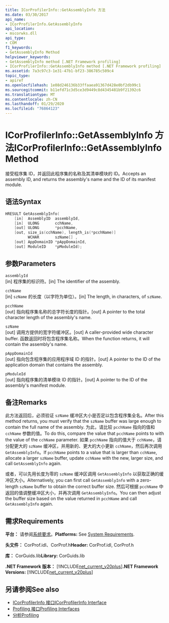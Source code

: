 ```yaml
---
title: ICorProfilerInfo::GetAssemblyInfo 方法
ms.date: 03/30/2017
api_name:
- ICorProfilerInfo.GetAssemblyInfo
api_location:
- mscorwks.dll
api_type:
- COM
f1_keywords:
- GetAssemblyInfo Method
helpviewer_keywords:
- GetAssemblyInfo method [.NET Framework profiling]
- ICorProfilerInfo::GetAssemblyInfo method [.NET Framework profiling]
ms.assetid: 7a3c97c3-1e31-47b1-bf23-386785c509c4
topic_type:
- apiref
ms.openlocfilehash: 1e08d246136b33ffaaea91367d428e0bf2db99c1
ms.sourcegitcommit: b11efd71c3d5ce3d9449c8d4345481b9f21392c6
ms.translationtype: MT
ms.contentlocale: zh-CN
ms.lasthandoff: 01/29/2020
ms.locfileid: "76864123"
---
```

# <a name="icorprofilerinfogetassemblyinfo-method"></a><span data-ttu-id="ffce8-102">ICorProfilerInfo::GetAssemblyInfo 方法</span><span class="sxs-lookup"><span data-stu-id="ffce8-102">ICorProfilerInfo::GetAssemblyInfo Method</span></span>
<span data-ttu-id="ffce8-103">接受程序集 ID，并返回此程序集的名称及其清单模块的 ID。</span><span class="sxs-lookup"><span data-stu-id="ffce8-103">Accepts an assembly ID, and returns the assembly's name and the ID of its manifest module.</span></span>  
  
## <a name="syntax"></a><span data-ttu-id="ffce8-104">语法</span><span class="sxs-lookup"><span data-stu-id="ffce8-104">Syntax</span></span>  
  
```cpp  
HRESULT GetAssemblyInfo(  
    [in]  AssemblyID  assemblyId,  
    [in]  ULONG       cchName,  
    [out] ULONG       *pcchName,  
    [out, size_is(cchName), length_is(*pcchName)]  
          WCHAR       szName[] ,  
    [out] AppDomainID *pAppDomainId,  
    [out] ModuleID    *pModuleId);  
```  
  
## <a name="parameters"></a><span data-ttu-id="ffce8-105">参数</span><span class="sxs-lookup"><span data-stu-id="ffce8-105">Parameters</span></span>  
 `assemblyId`  
 <span data-ttu-id="ffce8-106">[in] 程序集的标识符。</span><span class="sxs-lookup"><span data-stu-id="ffce8-106">[in] The identifier of the assembly.</span></span>  
  
 `cchName`  
 <span data-ttu-id="ffce8-107">[in] `szName` 的长度（以字符为单位）。</span><span class="sxs-lookup"><span data-stu-id="ffce8-107">[in] The length, in characters, of `szName`.</span></span>  
  
 `pcchName`  
 <span data-ttu-id="ffce8-108">[out] 指向程序集名称的总字符长度的指针。</span><span class="sxs-lookup"><span data-stu-id="ffce8-108">[out] A pointer to the total character length of the assembly's name.</span></span>  
  
 `szName`  
 <span data-ttu-id="ffce8-109">[out] 调用方提供的宽字符缓冲区。</span><span class="sxs-lookup"><span data-stu-id="ffce8-109">[out] A caller-provided wide character buffer.</span></span> <span data-ttu-id="ffce8-110">函数返回时将包含程序集名称。</span><span class="sxs-lookup"><span data-stu-id="ffce8-110">When the function returns, it will contain the assembly's name.</span></span>  
  
 `pAppDomainId`  
 <span data-ttu-id="ffce8-111">[out] 指向包含程序集的应用程序域 ID 的指针。</span><span class="sxs-lookup"><span data-stu-id="ffce8-111">[out] A pointer to the ID of the application domain that contains the assembly.</span></span>  
  
 `pModuleId`  
 <span data-ttu-id="ffce8-112">[out] 指向程序集的清单模块 ID 的指针。</span><span class="sxs-lookup"><span data-stu-id="ffce8-112">[out] A pointer to the ID of the assembly's manifest module.</span></span>  
  
## <a name="remarks"></a><span data-ttu-id="ffce8-113">备注</span><span class="sxs-lookup"><span data-stu-id="ffce8-113">Remarks</span></span>  
 <span data-ttu-id="ffce8-114">此方法返回后，必须验证 `szName` 缓冲区大小是否足以包含程序集全名。</span><span class="sxs-lookup"><span data-stu-id="ffce8-114">After this method returns, you must verify that the `szName` buffer was large enough to contain the full name of the assembly.</span></span> <span data-ttu-id="ffce8-115">为此，请比较 `pcchName` 指向的值和 `cchName` 参数的值。</span><span class="sxs-lookup"><span data-stu-id="ffce8-115">To do this, compare the value that `pcchName` points to with the value of the `cchName` parameter.</span></span> <span data-ttu-id="ffce8-116">如果 `pcchName` 指向的值大于 `cchName`，请分配更大的 `szName` 缓冲区，并用新的、更大的大小更新 `cchName`，然后再次调用 `GetAssemblyInfo`。</span><span class="sxs-lookup"><span data-stu-id="ffce8-116">If `pcchName` points to a value that is larger than `cchName`, allocate a larger `szName` buffer, update `cchName` with the new, larger size, and call `GetAssemblyInfo` again.</span></span>  
  
 <span data-ttu-id="ffce8-117">或者，可以先用长度为零的 `szName` 缓冲区调用 `GetAssemblyInfo` 以获取正确的缓冲区大小。</span><span class="sxs-lookup"><span data-stu-id="ffce8-117">Alternatively, you can first call `GetAssemblyInfo` with a zero-length `szName` buffer to obtain the correct buffer size.</span></span> <span data-ttu-id="ffce8-118">然后可根据 `pcchName` 中返回的值调整缓冲区大小，并再次调用 `GetAssemblyInfo`。</span><span class="sxs-lookup"><span data-stu-id="ffce8-118">You can then adjust the buffer size based on the value returned in `pcchName` and call `GetAssemblyInfo` again.</span></span>  
  
## <a name="requirements"></a><span data-ttu-id="ffce8-119">需求</span><span class="sxs-lookup"><span data-stu-id="ffce8-119">Requirements</span></span>  
 <span data-ttu-id="ffce8-120">**平台：** 请参阅[系统要求](../../../../docs/framework/get-started/system-requirements.md)。</span><span class="sxs-lookup"><span data-stu-id="ffce8-120">**Platforms:** See [System Requirements](../../../../docs/framework/get-started/system-requirements.md).</span></span>  
  
 <span data-ttu-id="ffce8-121">**头文件：** CorProf.idl、CorProf.h</span><span class="sxs-lookup"><span data-stu-id="ffce8-121">**Header:** CorProf.idl, CorProf.h</span></span>  
  
 <span data-ttu-id="ffce8-122">**库：** CorGuids.lib</span><span class="sxs-lookup"><span data-stu-id="ffce8-122">**Library:** CorGuids.lib</span></span>  
  
 <span data-ttu-id="ffce8-123">**.NET Framework 版本：** [!INCLUDE[net_current_v20plus](../../../../includes/net-current-v20plus-md.md)]</span><span class="sxs-lookup"><span data-stu-id="ffce8-123">**.NET Framework Versions:** [!INCLUDE[net_current_v20plus](../../../../includes/net-current-v20plus-md.md)]</span></span>  
  
## <a name="see-also"></a><span data-ttu-id="ffce8-124">另请参阅</span><span class="sxs-lookup"><span data-stu-id="ffce8-124">See also</span></span>

- [<span data-ttu-id="ffce8-125">ICorProfilerInfo 接口</span><span class="sxs-lookup"><span data-stu-id="ffce8-125">ICorProfilerInfo Interface</span></span>](icorprofilerinfo-interface.md)
- [<span data-ttu-id="ffce8-126">Profiling 接口</span><span class="sxs-lookup"><span data-stu-id="ffce8-126">Profiling Interfaces</span></span>](profiling-interfaces.md)
- [<span data-ttu-id="ffce8-127">分析</span><span class="sxs-lookup"><span data-stu-id="ffce8-127">Profiling</span></span>](index.md)
